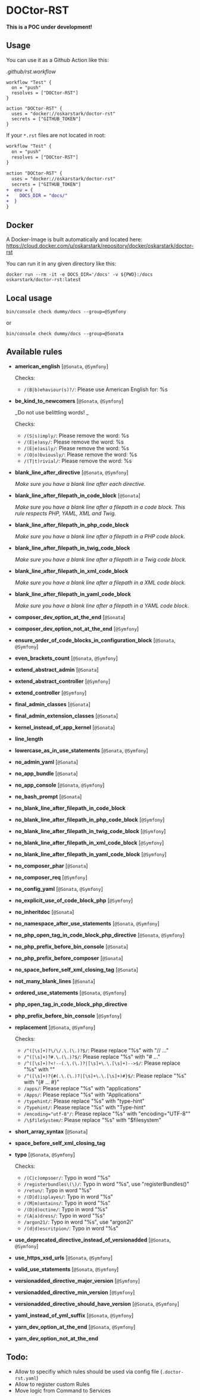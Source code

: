 DOCtor-RST
==========

**This is a POC under development!**

Usage
-----

You can use it as a Github Action like this:

_.github/rst.workflow_
```
workflow "Test" {
  on = "push"
  resolves = ["DOCtor-RST"]
}

action "DOCtor-RST" {
  uses = "docker://oskarstark/doctor-rst"
  secrets = ["GITHUB_TOKEN"]
}
```

If your `*.rst` files are not located in root:
```diff
workflow "Test" {
  on = "push"
  resolves = ["DOCtor-RST"]
}

action "DOCtor-RST" {
  uses = "docker://oskarstark/doctor-rst"
  secrets = ["GITHUB_TOKEN"]
+  env = {
+    DOCS_DIR = "docs/"
+  }
}
```

Docker
------

A Docker-Image is built automatically and located here:
https://cloud.docker.com/u/oskarstark/repository/docker/oskarstark/doctor-rst

You can run it in any given directory like this:

`docker run --rm -it -e DOCS_DIR='/docs' -v ${PWD}:/docs  oskarstark/doctor-rst:latest`

Local usage
-----------

`bin/console check dummy/docs --group=@Symfony`

or

`bin/console check dummy/docs --group=@Sonata`

Available rules
---------------

* **american_english** [`@Sonata`, `@Symfony`]

  Checks:
    - `/(B|b)ehaviour(s)?/`: Please use American English for: %s

* **be_kind_to_newcomers** [`@Sonata`, `@Symfony`]

  _Do not use belittling words! _

  Checks:
    - `/(S|s)imply/`: Please remove the word: %s
    - `/(E|e)asy/`: Please remove the word: %s
    - `/(E|e)asily/`: Please remove the word: %s
    - `/(O|o)bviously/`: Please remove the word: %s
    - `/(T|t)rivial/`: Please remove the word: %s

* **blank_line_after_directive** [`@Sonata`, `@Symfony`]

  _Make sure you have a blank line after each directive._

* **blank_line_after_filepath_in_code_block** [`@Sonata`]

  _Make sure you have a blank line after a filepath in a code block. This rule respects PHP, YAML, XML and Twig._

* **blank_line_after_filepath_in_php_code_block**

  _Make sure you have a blank line after a filepath in a PHP code block._

* **blank_line_after_filepath_in_twig_code_block**

  _Make sure you have a blank line after a filepath in a Twig code block._

* **blank_line_after_filepath_in_xml_code_block**

  _Make sure you have a blank line after a filepath in a XML code block._

* **blank_line_after_filepath_in_yaml_code_block**

  _Make sure you have a blank line after a filepath in a YAML code block._

* **composer_dev_option_at_the_end** [`@Sonata`]

* **composer_dev_option_not_at_the_end** [`@Symfony`]

* **ensure_order_of_code_blocks_in_configuration_block** [`@Sonata`, `@Symfony`]

* **even_brackets_count** [`@Sonata`, `@Symfony`]

* **extend_abstract_admin** [`@Sonata`]

* **extend_abstract_controller** [`@Symfony`]

* **extend_controller** [`@Symfony`]

* **final_admin_classes** [`@Sonata`]

* **final_admin_extension_classes** [`@Sonata`]

* **kernel_instead_of_app_kernel** [`@Sonata`]

* **line_length**

* **lowercase_as_in_use_statements** [`@Sonata`, `@Symfony`]

* **no_admin_yaml** [`@Sonata`]

* **no_app_bundle** [`@Sonata`]

* **no_app_console** [`@Sonata`, `@Symfony`]

* **no_bash_prompt** [`@Sonata`]

* **no_blank_line_after_filepath_in_code_block**

* **no_blank_line_after_filepath_in_php_code_block** [`@Symfony`]

* **no_blank_line_after_filepath_in_twig_code_block** [`@Symfony`]

* **no_blank_line_after_filepath_in_xml_code_block** [`@Symfony`]

* **no_blank_line_after_filepath_in_yaml_code_block** [`@Symfony`]

* **no_composer_phar** [`@Sonata`]

* **no_composer_req** [`@Symfony`]

* **no_config_yaml** [`@Sonata`, `@Symfony`]

* **no_explicit_use_of_code_block_php** [`@Symfony`]

* **no_inheritdoc** [`@Sonata`]

* **no_namespace_after_use_statements** [`@Sonata`, `@Symfony`]

* **no_php_open_tag_in_code_block_php_directive** [`@Sonata`, `@Symfony`]

* **no_php_prefix_before_bin_console** [`@Sonata`]

* **no_php_prefix_before_composer** [`@Sonata`]

* **no_space_before_self_xml_closing_tag** [`@Sonata`]

* **not_many_blank_lines** [`@Sonata`]

* **ordered_use_statements** [`@Sonata`, `@Symfony`]

* **php_open_tag_in_code_block_php_directive**

* **php_prefix_before_bin_console** [`@Symfony`]

* **replacement** [`@Sonata`, `@Symfony`]

  Checks:
    - `/^([\s]+)?\/\/.\.(\.)?$/`: Please replace "%s" with "// ..."
    - `/^([\s]+)?#.\.(\.)?$/`: Please replace "%s" with "# ..."
    - `/^([\s]+)?<!--(.\.(\.)?|[\s]+\.\.[\s]+)-->$/`: Please replace "%s" with "<!-- ... -->"
    - `/^([\s]+)?{#(.\.(\.)?|[\s]+\.\.[\s]+)#}$/`: Please replace "%s" with "{# ... #}"
    - `/apps/`: Please replace "%s" with "applications"
    - `/Apps/`: Please replace "%s" with "Applications"
    - `/typehint/`: Please replace "%s" with "type-hint"
    - `/Typehint/`: Please replace "%s" with "Type-hint"
    - `/encoding="utf-8"/`: Please replace "%s" with "encoding="UTF-8""
    - `/\$fileSystem/`: Please replace "%s" with "$filesystem"

* **short_array_syntax** [`@Sonata`]

* **space_before_self_xml_closing_tag**

* **typo** [`@Sonata`, `@Symfony`]

  Checks:
    - `/(C|c)ompsoer/`: Typo in word "%s"
    - `/registerbundles\(\)/`: Typo in word "%s", use "registerBundles()"
    - `/retun/`: Typo in word "%s"
    - `/(D|d)isplayes/`: Typo in word "%s"
    - `/(M|m)antains/`: Typo in word "%s"
    - `/(D|d)octine/`: Typo in word "%s"
    - `/(A|a)dress/`: Typo in word "%s"
    - `/argon21/`: Typo in word "%s", use "argon2i"
    - `/(d|d)escritpion/`: Typo in word "%s"

* **use_deprecated_directive_instead_of_versionadded** [`@Sonata`, `@Symfony`]

* **use_https_xsd_urls** [`@Sonata`, `@Symfony`]

* **valid_use_statements** [`@Sonata`, `@Symfony`]

* **versionadded_directive_major_version** [`@Symfony`]

* **versionadded_directive_min_version** [`@Symfony`]

* **versionadded_directive_should_have_version** [`@Sonata`, `@Symfony`]

* **yaml_instead_of_yml_suffix** [`@Sonata`, `@Symfony`]

* **yarn_dev_option_at_the_end** [`@Sonata`, `@Symfony`]

* **yarn_dev_option_not_at_the_end**


Todo:
-----

* Allow to specifiy which rules should be used via config file (`.doctor-rst.yaml`)
* Allow to register custom Rules
* Move logic from Command to Services
